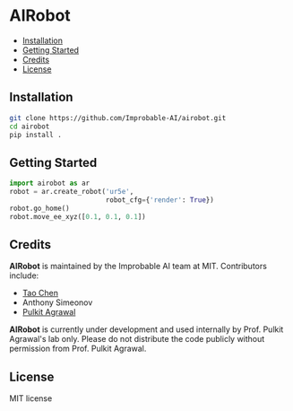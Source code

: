 # AIRobot

- [Installation](#installation)
- [Getting Started](#getting-started)
- [Credits](#credits)
- [License](#license)

## Installation
```bash
git clone https://github.com/Improbable-AI/airobot.git
cd airobot
pip install .
```

## Getting Started
```python
import airobot as ar
robot = ar.create_robot('ur5e',
                        robot_cfg={'render': True})
robot.go_home()
robot.move_ee_xyz([0.1, 0.1, 0.1])
```

## Credits
**AIRobot** is maintained by the Improbable AI team at MIT. Contributors include:
* [Tao Chen](https://taochenshh.github.io/)
* Anthony Simeonov
* [Pulkit Agrawal](https://www.linkedin.com/in/pulkit-agrawal-967a4218/)

**AIRobot** is currently under development and used internally by Prof. Pulkit Agrawal's lab only. Please do not distribute the code publicly without permission from Prof. Pulkit Agrawal.

## License
MIT license